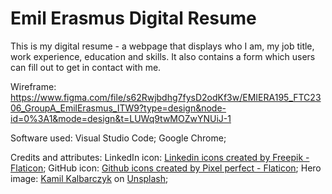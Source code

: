 # Emil Erasmus Digital Resume
This is my digital resume - a webpage that displays who I am, my job title, work experience, education and skills. It also contains a form which users can fill out to get in contact with me. 

Wireframe:
https://www.figma.com/file/s62Rwjbdhg7fysD2odKf3w/EMIERA195_FTC2306_GroupA_EmilErasmus_ITW9?type=design&node-id=0%3A1&mode=design&t=LUWq9twMOZwYNUiJ-1

Software used:
Visual Studio Code;
Google Chrome;

Credits and attributes:
LinkedIn icon: 
<a href="https://www.flaticon.com/free-icons/linkedin" title="linkedin icons">Linkedin icons created by Freepik - Flaticon</a>;
GitHub icon:
<a href="https://www.flaticon.com/free-icons/github" title="github icons">Github icons created by Pixel perfect - Flaticon</a>;
Hero image:
<a href="https://unsplash.com/@kamilkalb?utm_source=unsplash&utm_medium=referral&utm_content=creditCopyText">Kamil Kalbarczyk</a> on <a href="https://unsplash.com/images/nature/beach?utm_source=unsplash&utm_medium=referral&utm_content=creditCopyText">Unsplash</a>;
